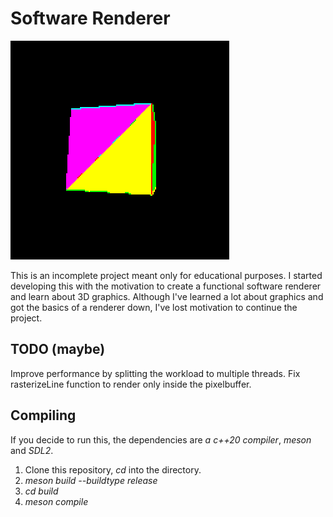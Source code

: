 # Software Renderer

![](softr.gif)

This is an incomplete project meant only for educational purposes.
I started developing this with the motivation to create a functional software renderer and learn about 3D graphics.
Although I've learned a lot about graphics and got the basics of a renderer down, I've lost motivation to continue the project.

## TODO (maybe)

Improve performance by splitting the workload to multiple threads.
Fix rasterizeLine function to render only inside the pixelbuffer.

## Compiling

If you decide to run this, the dependencies are *a c++20 compiler*, *meson* and *SDL2*.
1. Clone this repository, *cd* into the directory.
2. *meson build --buildtype release*
3. *cd build*
4. *meson compile*